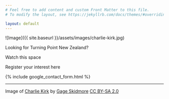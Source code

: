 ```yaml
---
# Feel free to add content and custom Front Matter to this file.
# To modify the layout, see https://jekyllrb.com/docs/themes/#overriding-theme-defaults

layout: default
---
```


![Image]({{ site.baseurl }}/assets/images/charlie-kirk.jpg)

Looking for Turning Point New Zealand?

Watch this space

Register your interest here

{% include google_contact_form.html %}

---

Image of [Charlie Kirk](https://www.flickr.com/photos/gageskidmore/53068447052) by [Gage Skidmore](https://www.flickr.com/photos/gageskidmore/) [CC BY-SA 2.0](https://creativecommons.org/licenses/by-sa/2.0/deed.en)